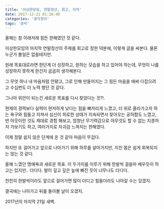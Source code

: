 ```yaml
---
title: '이상한모임, 연말정산, 회고, 이직'
date: 2017-12-21 01:26:40
categories: '생각정리'
tags: '준비'
---
```


올해는 참 이래저래 힘든 한해였던 것 같다.

이상한모임의 마지막 연말정산의 주제를 회고로 정한 덕분에,
이렇게 글을 써본다.
물론 누군가 볼일은 없을테지만.

원래 목표대로라면 한단계 더 성장하고, 원하는 모습을 하고 있어야 하는데,
무엇이 나를 성장하지 못하게 한건지 곰곰히 생각해본다.

그 무엇 하나 내 마음처럼 안됐고, 그로 인해 만들어지는 그 힘든 마음을 
애써 다잡으려고 수십번도 더 노력 했던 것 같다.

그나마 위안이 되는건 새로운 목표를 다시 찾았다는 것?!.


현재의 경력보다 실력이 현저하게 낮다는 점을 뼈저리게 느꼈고,
더 위로 올라가고자 하는 욕구와 힘들고 지쳐서 심신이 피로한 상태가 지속되면서 찾아오는 공허함도 느꼈고,
번 아웃이란 것도 제대로 경험 해보고, 엄청난 무기력감으로 아무것도 할 수 없는 지경까지 가보기도 하고,
여러가지로 자괴감 느껴지는 한해였다.

이제 정말 쉽지 않은 단계에 온 것 같아 마음이 무겁다.

하지만 또 걸어가고 앞으로 나아가기 위해 하루를 살아가지만,
지친 몸은 쉽게 회복되지는 않는 것 같다.

올해 느꼈던 명예욕과 새로운 목표.
이 두가지를 이루기 위해 한발씩 걸음마 배우듯이 하고는 있지만..
더디다.
발이 깊고 깊은 늪에 빠진 듯이 너무나도 더디다.

천천히 한발씩이라도 앞으로 걸어가면
많이 더디고 힘들더라도 나아갈 수는 있겠지.

결국에는 나아가고 뒤를 돌아볼 날이 오겠지.

2017년의 마지막 21일 새벽.


